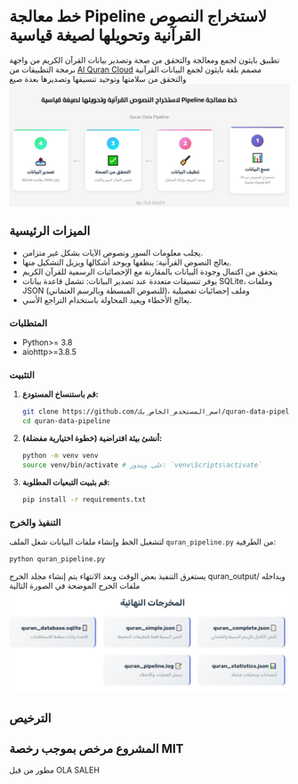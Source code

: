#  خط معالجة Pipeline لاستخراج النصوص القرآنية وتحويلها لصيغة قياسية

تطبيق بايثون لجمع ومعالجة والتحقق من صحة وتصدير بيانات القرآن الكريم من واجهة برمجة التطبيقات من [Al Quran Cloud](https://alquran.cloud/api) مصمم بلغة بايثون لجمع البيانات القرآنية والتحقق من سلامتها 
وتوحيد تنسيقها وتصديرها بعدة صيغ
<img src="https://github.com/engsaleh/quran_pipeline/blob/main/SCREENSHOTS/خط%20أنابيب%20بيانات%20النصوص%20القرآنية.JPG?raw=true" alt="خط معالجة النصوص القرآنية" width="700"/>

## الميزات الرئيسية

*   يجلب معلومات السور ونصوص الآيات بشكل غير متزامن.
*   يعالج النصوص القرآنية: ينظفها ويوحد أشكالها ويزيل التشكيل منها.
*    يتحقق من اكتمال وجودة البيانات بالمقارنة مع الإحصائيات الرسمية للقرآن الكريم
*   يوفر تنسيقات متعددة عند تصدير البيانات: تشمل قاعدة بيانات SQLite، وملفات JSON (للنصوص المبسطة وبالرسم العثماني)، وملف إحصائيات تفصيلية
*  يعالج الأخطاء ويعيد المحاولة باستخدام التراجع الأسي.

### المتطلبات

*   Python>= 3.8
*   aiohttp>=3.8.5

### التثبيت

1.  **قم باستنساخ المستودع:**
    ```bash
    git clone https://github.com/اسم_المستخدم_الخاص_بك/quran-data-pipeline.git
    cd quran-data-pipeline
    ```
2.  **أنشئ بيئة افتراضية (خطوة اختيارية مفضلة):**
    ```bash
    python -m venv venv
    source venv/bin/activate # على ويندوز: `venv\Scripts\activate`
    ```
3.  **قم بثبيت التبعيات المطلوبة:**
    ```bash
    pip install -r requirements.txt
    ```

### التنفيذ والخرج

لتشغيل الخط وإنشاء ملفات البيانات شغل الملف `quran_pipeline.py` من الطرفية:

```bash
python quran_pipeline.py
```
يستغرق التنفيذ بعض الوقت وبعد الانتهاء يتم إنشاء مجلد الخرج quran_output/ وبداخله ملفات الخرج الموضحة في الصورة التالية
<img src="https://github.com/engsaleh/quran_pipeline/blob/main/SCREENSHOTS/مخرجات%20خط%20الأنابيب.JPG?raw=true" alt="pipeline-output" width="700" />



## الترخيص
 
 المشروع مرخص بموجب رخصة MIT
 ---
 
مطور من قبل OLA SALEH






